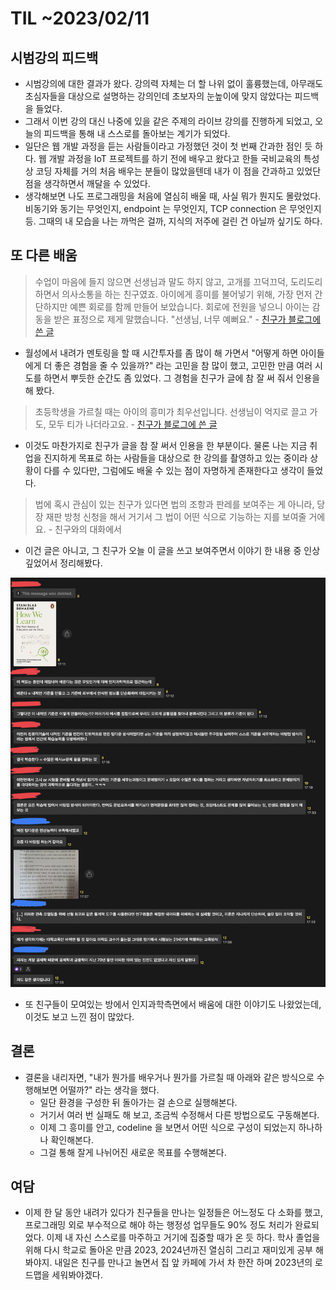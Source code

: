 # TIL ~2023/02/11

## 시범강의 피드백

- 시범강의에 대한 결과가 왔다. 강의력 자체는 더 할 나위 없이 훌륭했는데, 아무래도 초심자들을 대상으로 설명하는 강의인데 초보자의 눈높이에 맞지 않았다는 피드백을 들었다.
- 그래서 이번 강의 대신 나중에 있을 같은 주제의 라이브 강의를 진행하게 되었고, 오늘의 피드백을 통해 내 스스로를 돌아보는 계기가 되었다.
- 일단은 웹 개발 과정을 듣는 사람들이라고 가정했던 것이 첫 번째 간과한 점인 듯 하다. 웹 개발 과정을 IoT 프로젝트를 하기 전에 배우고 왔다고 한들 국비교육의 특성 상 코딩 자체를 거의 처음 배우는 분들이 많았을텐데 내가 이 점을 간과하고 있었단 점을 생각하면서 깨달을 수 있었다.
- 생각해보면 나도 프로그래밍을 처음에 열심히 배울 때, 사실 뭐가 뭔지도 몰랐었다. 비동기와 동기는 무엇인지, endpoint 는 무엇인지, TCP connection 은 무엇인지 등. 그때의 내 모습을 나는 까먹은 걸까, 지식의 저주에 걸린 건 아닐까 싶기도 하다.

## 또 다른 배움

> 수업이 마음에 들지 않으면 선생님과 말도 하지 않고, 고개를 끄덕끄덕, 도리도리 하면서 의사소통을 하는 친구였죠. 아이에게 흥미를 불어넣기 위해, 가장 먼저 간단하지만 예쁜 회로를 함께 만들어 보았습니다. 회로에 전원을 넣으니 아이는 감동을 받은 표정으로 제게 말했습니다. "선생님, 너무 예뻐요." - [친구가 블로그에 쓴 글](<(https://m.blog.naver.com/PostView.naver?blogId=dlgus0828&logNo=223011904709&navType=by)>)

- 월성에서 내려가 멘토링을 할 때 시간투자를 좀 많이 해 가면서 "어떻게 하면 아이들에게 더 좋은 경험을 줄 수 있을까?" 라는 고민을 참 많이 했고, 고민한 만큼 여러 시도를 하면서 뿌듯한 순간도 좀 있었다. 그 경험을 친구가 글에 참 잘 써 줘서 인용을 해 봤다.

> 초등학생을 가르칠 때는 아이의 흥미가 최우선입니다. 선생님이 억지로 끌고 가도, 모두 티가 나더라고요. - [친구가 블로그에 쓴 글](<(https://m.blog.naver.com/PostView.naver?blogId=dlgus0828&logNo=223011904709&navType=by)>)

- 이것도 마찬가지로 친구가 글을 참 잘 써서 인용을 한 부분이다. 물론 나는 지금 취업을 진지하게 목표로 하는 사람들을 대상으로 한 강의를 촬영하고 있는 중이라 상황이 다를 수 있다만, 그럼에도 배울 수 있는 점이 자명하게 존재한다고 생각이 들었다.

> 법에 혹시 관심이 있는 친구가 있다면 법의 조항과 판레를 보여주는 게 아니라, 당장 재판 방청 신청을 해서 거기서 그 법이 어떤 식으로 기능하는 지를 보여줄 거에요. - 친구와의 대화에서

- 이건 글은 아니고, 그 친구가 오늘 이 글을 쓰고 보여주면서 이야기 한 내용 중 인상깊었어서 정리해봤다.

![how we learn](./how-we-learn.png)

- 또 친구들이 모여있는 방에서 인지과학측면에서 배움에 대한 이야기도 나왔었는데, 이것도 보고 느낀 점이 많았다.

## 결론

- 결론을 내리자면, "내가 뭔가를 배우거나 뭔가를 가르칠 때 아래와 같은 방식으로 수행해보면 어떨까?" 라는 생각을 했다.
  - 일단 환경을 구성한 뒤 돌아가는 걸 손으로 실행해본다.
  - 거기서 여러 번 실패도 해 보고, 조금씩 수정해서 다른 방법으로도 구동해본다.
  - 이제 그 흥미를 안고, codeline 을 보면서 어떤 식으로 구성이 되었는지 하나하나 확인해본다.
  - 그걸 통해 잘게 나뉘어진 새로운 목표를 수행해본다.

## 여담

- 이제 한 달 동안 내려가 있다가 친구들을 만나는 일정들은 어느정도 다 소화를 했고, 프로그래밍 외로 부수적으로 해야 하는 행정성 업무들도 90% 정도 처리가 완료되었다. 이제 내 자신 스스로를 마주하고 거기에 집중할 때가 온 듯 하다. 학사 졸업을 위해 다시 학교로 돌아온 만큼 2023, 2024년까진 열심히 그리고 재미있게 공부 해봐야지. 내일은 친구를 만나고 놀면서 집 앞 카페에 가서 차 한잔 하며 2023년의 로드맵을 세워봐야겠다.
